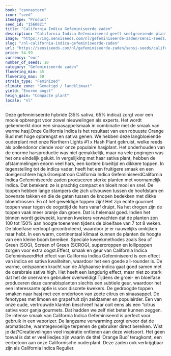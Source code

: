 ```yaml
---
book: "cannastore"
icon: "seed"
itemtype: "Product"
seed_id: "1560021"
title: "California Indica Gefeminiseerde zaden"
description: "California Indica Gefeminiseerd geeft snelgroeiende planten met harsrijke toppen. 35% sativa en 65% indica genen zorgen voor een prettige, hybride high."
image: "https://img.sensiseeds.com/nl/gefeminiseerde-zaden/sensi-seeds/california-indica-gefeminiseerd-image.png"
slug: "/nl-california-indica-gefeminiseerde-zaden"
url: "https://sensiseeds.com/nl/gefeminiseerde-zaden/sensi-seeds/california-indica-gefeminiseerd?a_aid=cannastore"
price: 54.99
currency: "eur"
number_of_seeds: 10
category: "Gefeminiseerde zaden"
flowering_min: 45
flowering_max: 50
strain_type: "Feminized"
climate_zone: "Gematigd / landklimaat"
yield: "Enorme oogst"
heigh_gain: "Compacte plant"
locale: "nl"
---
```

Deze gefeminiseerde hybride (35% sativa, 65% indica) zorgt voor een mooie opbrengst voor zowel nieuwelingen als experts. Het wordt gekenmerkt door een sinaasappelsmaak in combinatie met de smaak van warme hasj.Onze California Indica is het resultaat van een robuuste Orange Bud met hoge opbrengst en sativa genen. We hebben deze langbloeiende ouderplant met onze Northern Lights #1 x Hash Plant gekruist, welke reeds als pollendonor diende voor onze populaire hasjplant. Het onderhouden van de enorme harsproductie was niet gemakkelijk, maar na vele pogingen was het ons eindelijk gelukt. In vergelijking met haar sativa plant, hebben de afstammelingen enorm veel hars, een kortere bloeitijd en dikkere toppen. In tegenstelling tot de indica vader, heeft het een fruitigere smaak en een doelgerichtere high.Groeipatroon California Indica GefeminiseerdCalifornia Indica Gefeminiseerde zaden produceren sterke planten met voornamelijk indica. Dat betekent: ze is prachtig compact en bloeit mooi en snel. De toppen hebben lange stampers die zich uitvouwen tussen de hoofdstam en bovenste takken en die de gaten tussen de knopen bedekken met dikke bloemtrossen. En of het geweldige toppen zijn! Het zijn echte gourmet toppen waar tegen de oogsttijd de hars vanaf druipt. Na het drogen zijn de toppen vaak meer oranje dan groen. Dat is helemaal goed. Indien het binnen wordt gekweekt, kunnen kwekers verwachten dat de planten zon 100 tot 150% aan hoogte toenemen tijdens de bloeifase van 7 tot 8 weken. De bloeifase verloopt gecontroleerd, waardoor je er nauwelijks omkijken naar hebt. In een warm, continentaal klimaat kunnen de planten de hoogte van een kleine boom bereiken. Speciale kweekmethodes zoals Sea of Green (SOG), Screen of Green (SCROG), supercroppen en lollipoppen zorgen voor extra oogst.Effect, smaak en geur van California Indica GefeminiseerdHet effect van California Indica Gefeminiseerd is een effect van indica en sativa kwaliteiten, waardoor het een goede all-rounder is. De warme, ontspannen kracht van de Afghaanse indica gaat goed samen met de cerebrale sativa high. Het heeft een langdurig effect, maar niet zo sterk dat het de onervaren gebruiker overweldigt.Tijdens de groei- en bloeifase produceren deze cannabisplanten slechts een subtiele geur, waardoor het een interessante optie is voor discrete kwekers. De gedroogde toppen smaken naar hasj met een ondertoon van zoete citrus en sinaasappel. De fenotypes met limoen en grapefruit zijn zeldzamer en populairder. Een van onze oude, vertrouwde klanten beschreef haar ooit eens als een “citrus sativa voor ganja gourmets. Dat hadden we zelf niet beter kunnen zeggen. De intense smaak van California Indica Gefeminiseerd is perfect voor gebruik in een vaporizer. De langzame verwarming zorgt ervoor dat de aromatische, warmtegevoelige terpenen de gebruiker direct bereiken. Wist je dat?Creatievelingen veel inspiratie ontlenen aan deze wietsoort. Het geen toeval is dat er veel liedjes zijn waarin de titel ‘Orange Bud’ terugkomt, een eerbetoon aan onze Californische ouderplant. Deze zaden ook verkrijgbaar zijn als California Indica Regulier.
